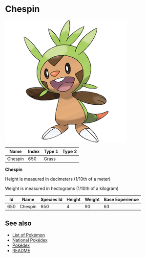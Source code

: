 # Chespin


![Chespin](images/650.png)

| **Name** | **Index** | **Type 1** | **Type 2** |
|----|----|----|----|
| Chespin | 650 | Grass  |  |

**Chespin** 


Height is measured in decimeters (1/10th of a meter)

Weight is measured in hectograms (1/10th of a kilogram)

| **Id** | **Name** | **Species Id** | **Height** | **Weight** | **Base Experience** |
|--------|----------|----------------|------------|------------|---------------------|
| 650 | Chespin | 650 | 4 | 90 | 63 |


## See also

- [List of Pokémon](../pokemon.md)
- [National Pokédex](../national_pokedex.md)
- [Pokédex](../pokedex.md)
- [README](../README.md)
